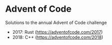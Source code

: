 # Advent of Code
Solutions to the annual Advent of Code challenge
* 2017: Rust (https://adventofcode.com/2017)
* 2018: C++ (https://adventofcode.com/2018)
